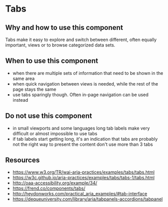 # Tabs

## Why and how to use this component

Tabs make it easy to explore and switch between different, often equally
important, views or to browse categorized data sets.

## When to use this component

- when there are multiple sets of information that need to be shown in the same
  area
- when quick navigation between views is needed, while the rest of the page
  stays the same
- use tabs sparingly though. Often in-page navigation can be used instead

## Do not use this component

- in small viewports and some languages long tab labels make very difficult or
  almost impossible to use tabs
- if tab labels start getting long, it's an indication that tabs are probably
  not the right way to present the content don't use more than 3 tabs

## Resources

- <https://www.w3.org/TR/wai-aria-practices/examples/tabs/tabs.html>
- <https://w3c.github.io/aria-practices/examples/tabs/tabs-1/tabs.html>
- <http://oaa-accessibility.org/example/34/>
- <https://frend.co/components/tabs/>
- <http://heydonworks.com/practical_aria_examples/#tab-interface>
- <https://dequeuniversity.com/library/aria/tabpanels-accordions/tabpanel>

